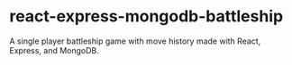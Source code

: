 # react-express-mongodb-battleship
A single player battleship game with move history made with React, Express, and MongoDB.
